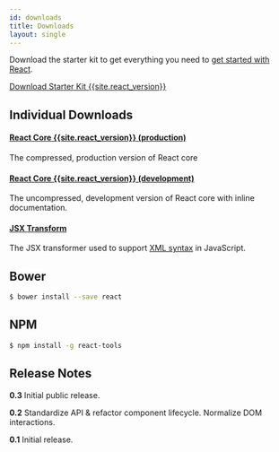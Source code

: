```yaml
---
id: downloads
title: Downloads
layout: single
---
```

Download the starter kit to get everything you need to
[get started with React](/react/docs/getting-started.html).

<div class="buttons-unit downloads">
  <a href="/react/downloads/react-{{site.react_version}}.zip" class="button">
    Download Starter Kit {{site.react_version}}
  </a>
</div>

## Individual Downloads

#### <a href="http://fb.me/react-{{site.react_version}}.min.js">React Core {{site.react_version}} (production)</a>
The compressed, production version of React core

#### <a href="http://fb.me/react-{{site.react_version}}.js">React Core {{site.react_version}} (development)</a>
The uncompressed, development version of React core with inline documentation.

#### <a href="http://fb.me/JSXTransformer-{{site.react_version}}.js">JSX Transform</a>
The JSX transformer used to support [XML syntax](/react/docs/syntax.html) in JavaScript.

## Bower

```sh
$ bower install --save react
```

## NPM

```sh
$ npm install -g react-tools
```

## Release Notes

**0.3** Initial public release.

**0.2** Standardize API & refactor component lifecycle. Normalize DOM interactions.

**0.1** Initial release.
